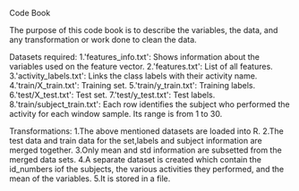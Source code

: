 Code Book

The purpose of this code book is to describe the variables, the data, and any transformation or work done to clean the data.

Datasets required:
1.'features_info.txt': Shows information about the variables used on the feature vector.
2.'features.txt': List of all features.
3.'activity_labels.txt': Links the class labels with their activity name.
4.'train/X_train.txt': Training set.
5.'train/y_train.txt': Training labels.
6.'test/X_test.txt': Test set.
7.'test/y_test.txt': Test labels.
8.'train/subject_train.txt': Each row identifies the subject who performed the activity for each window sample. Its range is from 1 to 30.

Transformations:
1.The above mentioned datasets are loaded into R.
2.The test data and train data for the set,labels and subject information are merged together.
3.Only mean and std information are subsetted from the merged data sets.
4.A separate dataset is created which contain the id_numbers iof the subjects, the various activities they performed, and the mean of the variables.
5.It is stored in a file.